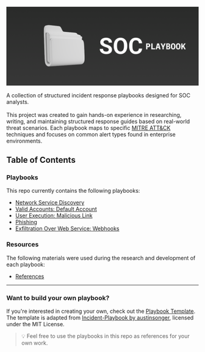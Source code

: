 ![SOC Playbook Banner](resources/images/soc-playbook-banner.png)

A collection of structured incident response playbooks designed for SOC analysts. <br><br>
This project was created to gain hands-on experience in researching, writing, and maintaining structured response guides based on real-world threat scenarios. Each playbook maps to specific [MITRE ATT&CK](https://attack.mitre.org/) techniques and focuses on common alert types found in enterprise environments.

## Table of Contents
### Playbooks
This repo currently contains the following playbooks:
- [Network Service Discovery](/playbooks/network-service-discovery.md)
- [Valid Accounts: Default Account](/playbooks/default-accounts.md)
- [User Execution: Malicious Link](/playbooks/malicious-link.md)
- [Phishing](/playbooks/phishing.md)
- [Exfiltration Over Web Service: Webhooks](/playbooks/exfiltration-over-webhook.md)
### Resources
The following materials were used during the research and development of each playbook:
- [References](/resources/references.md)
---------------------
### Want to build your own playbook?
If you're interested in creating your own, check out the [Playbook Template](/templates/playbook-template.md). <br> 
The template is adapted from [Incident-Playbook by austinsonger](https://github.com/austinsonger/Incident-Playbook), licensed under the MIT License.
> 💡 Feel free to use the playbooks in this repo as references for your own work. 
